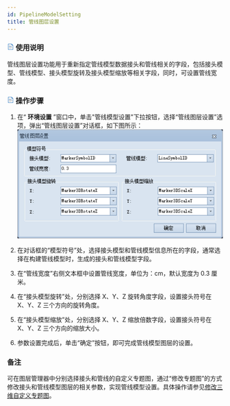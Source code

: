 ```yaml
---
id: PipelineModelSetting
title: 管线图层设置  
---  
```

### ![](../../img/read.gif) 使用说明

管线图层设置功能用于重新指定管线模型数据接头和管线相关的字段，包括接头模型、管线模型、接头模型旋转及接头模型缩放等相关字段，同时，可设置管线宽度。

### ![](../../img/read.gif) 操作步骤

1. 在“ **环境设置** ”窗口中，单击"管线模型设置"下拉按钮，选择“管线图层设置”选项，弹出“管线图层设置”对话框，如下图所示：     
![](img/PipelineModelSetting.png)  

2. 在对话框的“模型符号”处，选择接头模型和管线模型信息所在的字段，通常选择在构建管线模型时，生成的接头和管线模型字段。
3. 在“管线宽度”右侧文本框中设置管线宽度，单位为：cm，默认宽度为 0.3 厘米。
4. 在“接头模型旋转”处，分别选择 X、Y、Z 旋转角度字段，设置接头符号在 X、Y、Z 三个方向的旋转角度。
5. 在“接头模型缩放”处，分别选择 X、Y、Z 缩放倍数字段，设置接头符号在 X、Y、Z 三个方向的缩放大小。
6. 参数设置完成后，单击“确定”按钮，即可完成管线模型图层的设置。

###  备注

可在图层管理器中分别选择接头和管线的自定义专题图，通过“修改专题图”的方式修改接头和管线模型图层的相关参数，实现管线模型设置。具体操作请参见[修改三维自定义专题图](../SceneVisualization/CustomizeMap3DGroupDia)。

  





